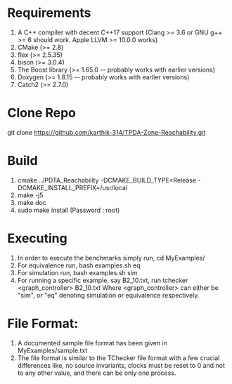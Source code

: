 # Requirements
1. A C++ compiler with decent C++17 support (Clang >= 3.6 or GNU g++ >= 6 should work. Apple LLVM >= 10.0.0 works)
2. CMake (>= 2.8)
3. flex (>= 2.5.35)
4. bison (>= 3.0.4)
5. The Boost library (>= 1.65.0 -- probably works with earlier versions)
6. Doxygen (>= 1.8.15 -- probably works with earlier versions)
7. Catch2 (>= 2.7.0)

# Clone Repo
git clone https://github.com/karthik-314/TPDA-Zone-Reachability.git

# Build
1. cmake ../PDTA_Reachability -DCMAKE_BUILD_TYPE=Release -DCMAKE_INSTALL_PREFIX=/usr/local
2. make -j5
3. make doc
4. sudo make install (Password : root)

# Executing
1. In order to execute the benchmarks simply run, 
	cd MyExamples/
2. For equivalence run,
	bash examples.sh eq
3. For simulation run,
	bash examples.sh sim
4. For running a specific example, say B2_10.txt, run
	tchecker <graph_controller> B2_10.txt
	Where <graph_controller> can either be "sim", or "eq" denoting simulation or equivalence respectively.

# File Format:
1. A documented sample file format has been given in MyExamples/sample.txt
2. The file format is similar to the TChecker file format with a few crucial differences like, no source invariants, clocks must be reset to 0 and not to any other value, and there can be only one process.